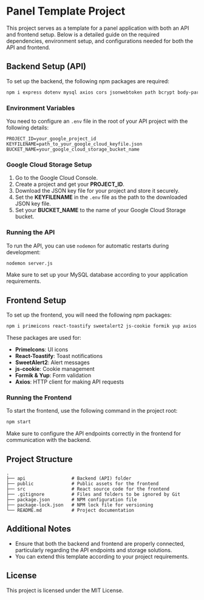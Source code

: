 
# Panel Template Project

This project serves as a template for a panel application with both an API and frontend setup. Below is a detailed guide on the required dependencies, environment setup, and configurations needed for both the API and frontend.

## Backend Setup (API)

To set up the backend, the following npm packages are required:

```bash
npm i express dotenv mysql axios cors jsonwebtoken path bcrypt body-parser cookie-parser express-session @google-cloud/storage nodemon
```

### Environment Variables
You need to configure an `.env` file in the root of your API project with the following details:

```
PROJECT_ID=your_google_project_id
KEYFILENAME=path_to_your_google_cloud_keyfile.json
BUCKET_NAME=your_google_cloud_storage_bucket_name
```

### Google Cloud Storage Setup

1. Go to the Google Cloud Console.
2. Create a project and get your **PROJECT_ID**.
3. Download the JSON key file for your project and store it securely.
4. Set the **KEYFILENAME** in the `.env` file as the path to the downloaded JSON key file.
5. Set your **BUCKET_NAME** to the name of your Google Cloud Storage bucket.

### Running the API

To run the API, you can use `nodemon` for automatic restarts during development:

```bash
nodemon server.js
```

Make sure to set up your MySQL database according to your application requirements.

## Frontend Setup

To set up the frontend, you will need the following npm packages:

```bash
npm i primeicons react-toastify sweetalert2 js-cookie formik yup axios
```

These packages are used for:

- **PrimeIcons**: UI icons
- **React-Toastify**: Toast notifications
- **SweetAlert2**: Alert messages
- **js-cookie**: Cookie management
- **Formik & Yup**: Form validation
- **Axios**: HTTP client for making API requests

### Running the Frontend

To start the frontend, use the following command in the project root:

```bash
npm start
```

Make sure to configure the API endpoints correctly in the frontend for communication with the backend.

## Project Structure

```
.
├── api                 # Backend (API) folder
├── public              # Public assets for the frontend
├── src                 # React source code for the frontend
├── .gitignore          # Files and folders to be ignored by Git
├── package.json        # NPM configuration file
├── package-lock.json   # NPM lock file for versioning
└── README.md           # Project documentation
```

## Additional Notes

- Ensure that both the backend and frontend are properly connected, particularly regarding the API endpoints and storage solutions.
- You can extend this template according to your project requirements.

## License

This project is licensed under the MIT License.
